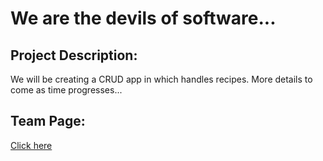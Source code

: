 # We are the devils of software...

## Project Description:
We will be creating a CRUD app in which handles recipes. More details to come as time progresses...

## Team Page:
[Click here](https://cse110-fa21-group8.github.io/cse110-fa21-group8/admin/team)
